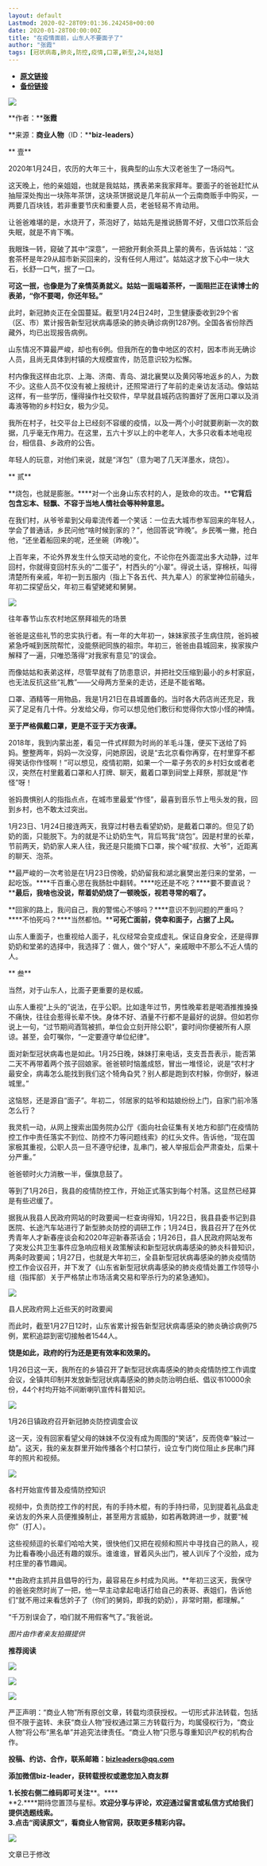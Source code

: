```yaml
---
layout: default
Lastmod: 2020-02-28T09:01:36.242458+00:00
date: 2020-01-28T00:00:00Z
title: "在疫情面前，山东人不要面子了"
author: "张霞"
tags: [冠状病毒,肺炎,防控,疫情,口罩,新型,24,姑姑]
---
```


* [**原文链接**](http://mp.weixin.qq.com/s?__biz=MzIyNzEyNTYyNA==&mid=2650022841&idx=1&sn=0da1c1589efab467047593586a29cdb2&chksm=f06573aec712fab89de8d28bc1347cd94ea0fb172e4399bebe3d5f9faa7dcfe9d8e3e0630a10#rd)
* [**备份链接**](http://archive.ph/i964d)


![](/images/post/23e3732272a1f406d98976e8faefd26e.jpg)

  

**作者：****张霞**

**来源：****商业人物****（ID：****biz-leaders）**

  

** 壹**

2020年1月24日，农历的大年三十，我典型的山东大汉老爸生了一场闷气。

这天晚上，他的亲姐姐，也就是我姑姑，携表弟来我家拜年。要面子的爸爸赶忙从抽屉深处掏出一块陈年茶饼，这块茶饼据说是几年前从一个云南商贩手中购买，一两要几百块钱，若非重要节庆和重要人员，老爸轻易不肯动用。

让爸爸难堪的是，水烧开了，茶泡好了，姑姑先是推说肠胃不好，又借口饮茶后会失眠，就是不肯下嘴。

我眼珠一转，窥破了其中“深意”，一把掀开剩余茶具上蒙的黄布，告诉姑姑：“这套茶杯是年29从超市新买回来的，没有任何人用过”。姑姑这才放下心中一块大石，长舒一口气，抿了一口。

**可这一抿，也像是为了亲情英勇就义。****姑姑一面端着茶杯，一面阻拦正在读博士的表弟，“你不要喝，你还年轻。****”**

此时，新冠肺炎正在全国蔓延。截至1月24日24时，卫生健康委收到29个省（区、市）累计报告新型冠状病毒感染的肺炎确诊病例1287例。全国各省份除西藏外，均已出现报告病例。

山东情况不算最严峻，却也有6例。但我所在的鲁中地区的农村，因本市尚无确诊人员，且尚无具体到村镇的大规模宣传，防范意识较为松懈。

村内像我这样由北京、上海、济南、青岛、湖北襄樊以及黄冈等地返乡的人，为数不少。这些人员不仅没有被上报统计，还照常进行了年前的走亲访友活动。像姑姑这样，有一些学历，懂得操作社交软件，早早就县城药店购置好了医用口罩以及消毒液等物的乡村妇女，极为少见。

我所在村子，社交平台上已经刻不容缓的疫情，以及一两个小时就要刷新一次的数据，几乎毫无作用力。在这里，五六十岁以上的中老年人，大多只收看本地电视台，相信县、乡政府的公告。

年轻人的玩意，对他们来说，就是“洋包”（意为喝了几天洋墨水，烧包）。

  

** 贰**

**烧包，也就是膨胀。****对一个出身山东农村的人，是致命的攻击。****它背后包含忘本、轻飘、不容于当地人情社会等种种意思。**  

  

在我们村，从爷爷辈到父母辈流传着一个笑话：一位去大城市参军回来的年轻人，学会了普通话，乡民问他“啥时候到家的？”，他回答说“昨晚”。乡民嘴一撇，抢白他，“还坐着船回来的呢，还坐碗（昨晚）”。

  

上百年来，不论外界发生什么惊天动地的变化，不论你在外面混出多大动静，过年回村，你就得变回村东头的“二蛋子”，村西头的“小翠”。得说土话，穿棉袄，叫得清楚所有亲戚，年初一到五服内（指上下各五代、共九辈人）的家堂神位前磕头，年初二探望岳父，年初三看望姥姥和舅舅。

  

![](/images/post/1e99aba8fe5f70e37f03de27660a41aa.jpg)

往年春节山东农村地区祭拜祖先的场景  

  

爸爸是这些礼节的忠实执行者。有一年的大年初一，妹妹家孩子生病住院，爸妈被紧急呼喊到医院帮忙，没能祭祀同族的祖宗。年初三，爸爸由县城回来，挨家挨户解释了一遍，只唯恐落得“对我家有意见”的误会。

  

而像姑姑和表弟这样，尽管早就有了防患意识，并把社交压缩到最小的乡村家庭，也无法反抗这些“礼教”——父母两方至亲的走访，还是不能省略。

  

口罩、酒精等一用物品，我是1月21日在县城置备的。当时各大药店尚还充足，我买了足足有几十件。分发给父母，你可以想见他们敷衍和觉得你大惊小怪的神情。

  

**至于严格佩戴口罩，更是不亚于天方夜谭。**

2018年，我到内蒙出差，看见一件式样颇为时尚的羊毛斗篷，便买下送给了妈妈。整整两年，妈妈一次没穿，问她原因，说是“去北京看你再穿，在村里穿不都得笑话你作怪啊！”可以想见，疫情初期，如果一个一辈子务农的乡村妇女或者老汉，突然在村里戴着口罩和人打牌、聊天，戴着口罩到祠堂上拜祭，那就是“作怪”呀！

  

爸妈畏惧别人的指指点点，在城市里最爱“作怪”，最喜到音乐节上甩头发的我，回到乡村，也不敢太过突出。

  

1月23日、1月24日接连两天，我穿过村巷去看望奶奶，是戴着口罩的。但见了奶奶的面，只能脱下。为的就是不让奶奶生气，背后骂我“烧包”。因是村里的长辈，节前两天，奶奶家人来人往，我还是只能摘下口罩，挨个喊“叔叔、大爷”，近距离的聊天、泡茶。

  

**最严峻的一次考验是在1月23日傍晚，奶奶留我和湖北襄樊出差归来的堂弟，一起吃饭。****千百重心思在我肠肚中翻转。****吃还是不吃？****要不要直说？****最后，我啥也没说，帮着奶奶烧了一顿晚饭，视若寻常的咽了。**

**回家的路上，我问自己，我的警惕心不够吗？****意识不到问题的严重吗？****不怕死吗？****当然都怕。****可死亡面前，侥幸和面子，占据了上风。**

  

山东人重面子，也重视给人面子，礼仪经常会变成虚礼。保证自身安全，还是得罪奶奶和堂弟的选择中，我选择了：做人，做个“好人”，亲戚眼中不那么不近人情的人。

  

  

  

** 叁**

  

当然，对于山东人，比面子更重要的是权威。

  

山东人重视“上头的”说法，在乎公职。比如逢年过节，男性晚辈若是喝酒推推搡搡不痛快，往往会惹得长辈不快。身体不好、酒量不行都不是最好的说辞。但如若你说上一句，“过节期间酒驾被抓，单位会立刻开除公职”，霎时间你便被所有人原谅。甚至，会叮嘱你，“一定要遵守单位纪律”。

  

面对新型冠状病毒也是如此。1月25日晚，妹妹打来电话，支支吾吾表示，能否第二天不再带着两个孩子回娘家。爸爸顿时恼羞成怒，冒出一堆怪论，说是“农村才最安全，病毒怎么能找到我们这个犄角旮旯？别人都是跑到农村躲，你倒好，躲进城里。”

  

这恼怒，还是源自“面子”。年初二，邻居家的姑爷和姑娘纷纷上门，自家门前冷落怎么行？

  

我灵机一动，从网上搜索出国务院办公厅《面向社会征集有关地方和部门在疫情防控工作中责任落实不到位、防控不力等问题线索》的红头文件。告诉他，“现在国家极其重视，公职人员一旦不遵守纪律，乱串门，被人举报后会严肃查处，后果十分严重。”

  

爸爸顿时火力消散一半，偃旗息鼓了。

  

等到了1月26日，我县的疫情防控工作，开始正式落实到每个村落。这显然已经算是有些迟缓了。

  

据我从我县人民政府网站的时政要闻一栏查询得知，1月22日，我县县委书记到县医院、长途汽车站进行了新型肺炎防控的调研工作；1月24日，我县召开了在外优秀青年人才新春座谈会和2020年迎新春茶话会；1月26日，县人民政府网站发布了突发公共卫生事件应急响应相关政策解读和新型冠状病毒感染的肺炎科普知识，两条时政要闻；1月27日，也就是大年初三，全县新型冠状病毒感染的肺炎疫情防控工作会议召开，并下发了《山东省新型冠状病毒感染的肺炎疫情处置工作领导小组（指挥部）关于严格禁止市场活禽交易和宰杀行为的紧急通知》。

  

![](/images/post/05b2ac6fcb807b3d2c30e5112e374227.jpg)

县人民政府网上近些天的时政要闻

  

而此时，截至1月27日12时，山东省累计报告新型冠状病毒感染的肺炎确诊病例75例，累积追踪到密切接触者1544人。

  

**饶是如此，政府的行为还是更有效率和效果的。**

  

1月26日这一天，我所在的乡镇召开了新型冠状病毒感染的肺炎疫情防控工作调度会议，全镇共印制并发放新型冠状病毒感染的肺炎防治明白纸、倡议书10000余份，44个村均开始不间断喇叭宣传科普知识。

  

![](/images/post/50cc654458c379fc51fbb3f32b8422e6.jpg)

1月26日镇政府召开新冠肺炎防控调度会议  

这一天，没有回家看望父母的妹妹不仅没有成为周围的“笑话”，反而侥幸“躲过一劫”。这天，我的亲友群里开始传播各个村口禁行，设立专门岗位阻止乡民串门拜年的照片和视频。

  

![](/images/post/4f89d38775fe4d2c93a1f4d5ee1b3142.jpg)

各村开始宣传普及疫情防控知识

  

视频中，负责防控工作的村民，有的手持木棍，有的手持扫帚，见到提着礼品盒走亲访友的外来人员便推搡制止，甚至用方言威胁，如若再敢跨进一步，就要“械你”（打人）。

  

这些视频逗的长辈们哈哈大笑，很快他们又把在视频和照片中寻找自己的熟人，视为比看春晚小品还有趣的娱乐。谁谁谁，冒着风头出门，被人训斥了个没脸，成为村庄里的春节趣闻。

  

**由政府主抓并且倡导的行为，最容易在乡村成为风尚。**年初三这天，我保守的爸爸突然时尚了一把，他一早主动拿起电话打给自己的表哥、表姐们，告诉他们“就不用过来看恁妗子了（你们的舅妈，即我的奶奶），非常时期，都理解。”

  

“千万别误会了，咱们就不用假客气了。”我爸说。

_图片由作者亲友拍摄提供_  

  

  

  

  

  

  

  

  

  

**推荐阅读**

[![](/images/post/65889515a8ca756407dc778985d42d31.jpg)](http://mp.weixin.qq.com/s?__biz=MzIyNzEyNTYyNA==&mid=2650022822&idx=1&sn=6e862201e73ee1b2e4329f9a673c7885&chksm=f06573b1c712faa72189e6b0f114bc5342aae7bdacfabdea1ed566c039454ce31940c522d0fd&scene=21#wechat_redirect)

[![](/images/post/f352139dd38f78cb6cb9a9600864a739.jpg)](http://mp.weixin.qq.com/s?__biz=MzIyNzEyNTYyNA==&mid=2650022808&idx=1&sn=db757fd7889df2a70ad30991c02f3d11&chksm=f065738fc712fa99d1660442ddbeb7f252ee0b3f44b33251288196ffad8046dad9e243222769&scene=21#wechat_redirect)

[![](/images/post/20b892ec0276667ede57626af15d1bca.jpg)](http://mp.weixin.qq.com/s?__biz=MzIyNzEyNTYyNA==&mid=2650022757&idx=1&sn=a710ada44dc2a5bb9847165fadd15e23&chksm=f0657372c712fa641c8e1bd10f26f3106213055f143329d5484ce4c497f1226aa26a0d77a9f4&scene=21#wechat_redirect)

严正声明：“商业人物”所有原创文章，转载均须获授权。一切形式非法转载，包括但不限于盗转、未获“商业人物”授权通过第三方转载行为，均属侵权行为，“商业人物”将公布“黑名单”并追究法律责任。“商业人物”只愿与尊重知识产权的机构合作。

**投稿、约访、合作，联系邮箱：bizleaders@qq.com**

**添加微信biz-leader，获转载授权或邀您加入商友群**

**1.**长按右侧二维码即可关注******。****  
**2.****期待您置顶与星标。****欢迎分享与评论，欢迎通过留言或私信方式给我们提供选题线索**。  
**3.点击“阅读原文”，看商业人物官网，获取更多精彩内容**。**

![](/images/post/7e38fc7f97f96b3c934b6988973eafed.jpg)

文章已于修改

